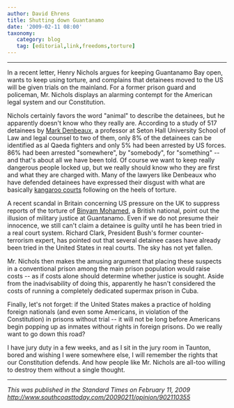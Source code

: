 ```yaml
---
author: David Ehrens
title: Shutting down Guantanamo
date: '2009-02-11 08:00'
taxonomy:
   category: blog
   tag: [editorial,link,freedoms,torture]
---
```

---

In a recent letter, Henry Nichols argues for keeping Guantanamo Bay open, wants to keep using torture, and complains that detainees moved to the US will be given trials on the mainland. For a former prison guard and policeman, Mr. Nichols displays an alarming contempt for the American legal system and our Constitution.

Nichols certainly favors the word "animal" to describe the detainees, but he apparently doesn't know who they really are. According to a study of 517 detainees by [Mark Denbeaux](http://law.shu.edu/faculty/fulltime_faculty/denbeama/denbeaux.html), a professor at Seton Hall University School of Law and legal counsel to two of them, only 8% of the detainees can be identified as al Qaeda fighters and only 5% had been arrested by US forces. 86% had been arrested "somewhere", by "somebody", for "something" -- and that's about all we have been told. Of course we want to keep really dangerous people locked up, but we really should know who they are first and what they are charged with. Many of the lawyers like Denbeaux who have defended detainees have expressed their disgust with what are basically [kangaroo courts](http://news.bbc.co.uk/2/hi/programmes/world_news_america/7761904.stm) following on the heels of torture.

A recent scandal in Britain concerning US pressure on the UK to suppress reports of the torture of [Binyam Mohamed](http://news.bbc.co.uk/2/hi/uk_news/7905657.stm), a British national, point out the illusion of military justice at Guantanamo. Even if we do not presume their innocence, we still can't claim a detainee is guilty until he has been tried in a real court system. Richard Clark, President Bush's former counter-terrorism expert, has pointed out that several detainee cases have already been tried in the United States in real courts. The sky has not yet fallen.

Mr. Nichols then makes the amusing argument that placing these suspects in a conventional prison among the main prison population would raise costs -- as if costs alone should determine whether justice is sought. Aside from the inadvisability of doing this, apparently he hasn't considered the costs of running a completely dedicated supermax prison in Cuba.

Finally, let's not forget: if the United States makes a practice of holding foreign nationals (and even some Americans, in violation of the Constitution) in prisons without trial -- it will not be long before Americans begin popping up as inmates without rights in foreign prisons. Do we really want to go down this road?

I have jury duty in a few weeks, and as I sit in the jury room in Taunton, bored and wishing I were somewhere else, I will remember the rights that our Constitution defends. And how people like Mr. Nichols are all-too willing to destroy them without a single thought.

-----

*This was published in the Standard Times on February 11, 2009*<br>
*<http://www.southcoasttoday.com/20090211/opinion/902110355>*

